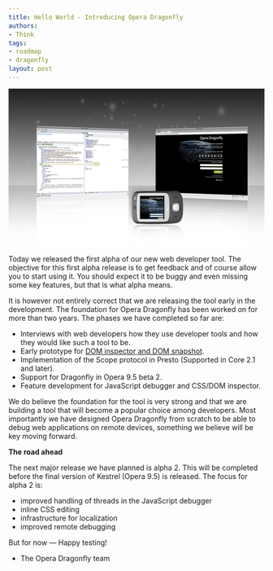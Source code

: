 ```yaml
---
title: Hello World - Introducing Opera Dragonfly
authors:
- Think
tags:
- roadmap
- dragonfly
layout: post
---
```

<img src="/blog/introducing-the-dragonfly/1dragonfly.gif" width="640" height="309" alt="Opera Dragonfly" />

<p>Today we released the first alpha of our new web developer tool. The objective for this first alpha release is to get feedback and of course allow you to start using it. You should expect it to be buggy and even missing some key features, but that is what alpha means.</p>

<p>It is however not entirely correct that we are releasing the tool early in the development. The foundation for Opera Dragonfly has been worked on for more than two years. The phases we have completed so far are:</p>

<ul>
<li>Interviews with web developers how they use developer tools and how they would like such a tool to be.</li>
<li>Early prototype for <a href="http://dev.opera.com/tools/">DOM inspector and DOM snapshot</a>.</li>
<li>Implementation of the Scope protocol in Presto (Supported in Core 2.1 and later).</li>
<li>Support for Dragonfly in Opera 9.5 beta 2.</li>
<li>Feature development for JavaScript debugger and CSS/DOM inspector.</li>
</ul>

<p>We do believe the foundation for the tool is very strong and that we are building a tool that will become a popular choice among developers. Most importantly we have designed Opera Dragonfly from scratch to be able to debug web applications on remote devices, something we believe will be key moving forward.</p>

<strong>The road ahead</strong>

<p>The next major release we have planned is alpha 2. This will be completed before the final version of Kestrel (Opera 9.5) is released. The focus for alpha 2 is:</p>

<ul>
<li>improved handling of threads in the JavaScript debugger</li>
<li>inline CSS editing</li>
<li>infrastructure for localization</li>
<li>improved remote debugging</li>
</ul>

<p>But for now — Happy testing!</p>

- The Opera Dragonfly team
